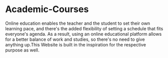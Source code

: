 # Academic-Courses
Online education enables the teacher and the student to set their own learning pace, and there's the added flexibility of setting a schedule that fits everyone's agenda. As a result, using an online educational platform allows for a better balance of work and studies, so there's no need to give anything up.This Website is built in the inspiration for the respective purpose as well. 
